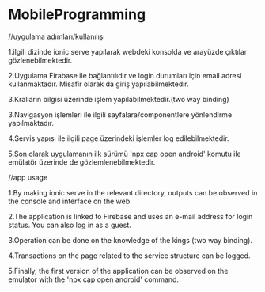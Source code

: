 # MobileProgramming

//uygulama adımları/kullanılışı

1.ilgili dizinde ionic serve yapılarak webdeki konsolda ve arayüzde çıktılar gözlenebilmektedir.

2.Uygulama Firabase ile bağlantılıdır ve login durumları için email adresi kullanmaktadır.
  Misafir olarak da giriş yapılabilmektedir.

3.Kralların bilgisi üzerinde işlem yapılabilmektedir.(two way binding)
  
3.Navigasyon işlemleri ile ilgili sayfalara/componentlere yönlendirme yapılmaktadır.

4.Servis yapısı ile ilgili page üzerindeki işlemler log edilebilmektedir.

5.Son olarak uygulamanın ilk sürümü 'npx cap open android' komutu ile emülatör üzerinde de 
  gözlemlenebilmektedir.
  


//app usage

1.By making ionic serve in the relevant directory, outputs can be observed in the console 
  and interface on the web.

2.The application is linked to Firebase and uses an e-mail address for login status. 
  You can also log in as a guest.
  
3.Operation can be done on the knowledge of the kings (two way binding).

4.Transactions on the page related to the service structure can be logged.

5.Finally, the first version of the application can be observed on the emulator with 
  the 'npx cap open android' command.
